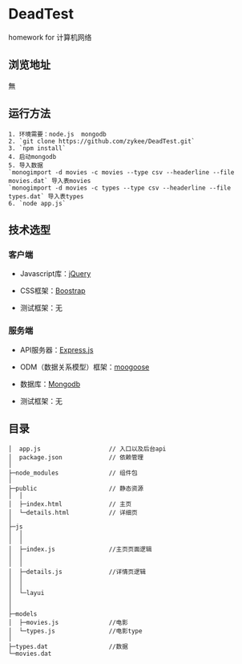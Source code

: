 # DeadTest
homework for 计算机网络 
## 浏览地址 
無
## 运行方法
```
1. 环境需要：node.js  mongodb
2. `git clone https://github.com/zykee/DeadTest.git`
3. `npm install`
4. 启动mongodb
5. 导入数据 
`monogimport -d movies -c movies --type csv --headerline --file movies.dat` 导入表movies
`monogimport -d movies -c types --type csv --headerline --file types.dat` 导入表types
6. `node app.js`
```
## 技术选型
### 客户端
- Javascript库：[jQuery](http://jquery.com/)

- CSS框架：[Boostrap](http://getbootstrap.com/)

- 测试框架：无
### 服务端
- API服务器：[Express.js](https://expressjs.com/en/starter/installing.html)

- ODM（数据关系模型）框架：[moogoose](http://mongoosejs.com/docs/guide.html)

- 数据库：[Mongodb](http://www.mongodb.org.cn/)

- 测试框架：无
## 目录
```
│  app.js                   // 入口以及后台api
│  package.json             // 依赖管理
│
├─node_modules              // 组件包
│
├─public                    // 静态资源
│  │  
│  ├─index.html             // 主页
│  └─details.html           // 详细页
│
├─js
│  │  
│  │
│  ├─index.js               //主页页面逻辑
│  │     
│  │
│  ├─details.js             //详情页逻辑
│  │    
│  │
│  └─layui
│        
│
├─models
│  ├─movies.js              //电影
│  └─types.js               //电影type
│
├─types.dat                 //数据
└─movies.dat
```
